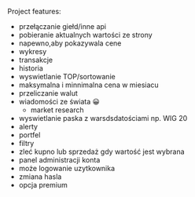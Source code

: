 Project features:
- przełączanie giełd/inne api
- pobieranie aktualnych wartości ze strony
- napewno,aby pokazywala cene
- wykresy
- transakcje
- historia
- wyswietlanie TOP/sortowanie
- maksymalna i minnimalna cena w miesiacu
- przeliczanie walut
- wiadomości ze świata  😀
    - market research
- wyswietlanie paska z warsdsdatościami np. WIG 20
- alerty
- portfel
- filtry
- zleć kupno lub sprzedaż gdy wartość jest wybrana
- panel administracji konta
- może logowanie uzytkownika
- zmiana hasla
- opcja premium
